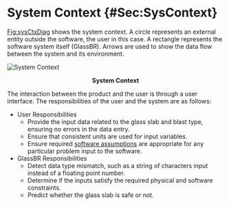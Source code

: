 # System Context {#Sec:SysContext}

[Fig:sysCtxDiag](./SecSysContext.md#Figure:sysCtxDiag) shows the system context. A circle represents an external entity outside the software, the user in this case. A rectangle represents the software system itself (GlassBR). Arrows are used to show the data flow between the system and its environment.

<div id="Figure:sysCtxDiag"></div>

![System Context](./assets/SystemContextFigure.png)

**<p align="center">System Context</p>**

The interaction between the product and the user is through a user interface. The responsibilities of the user and the system are as follows:

- User Responsibilities
  - Provide the input data related to the glass slab and blast type, ensuring no errors in the data entry.
  - Ensure that consistent units are used for input variables.
  - Ensure required [software assumptions](./SecAssumps.md#Sec:Assumps) are appropriate for any particular problem input to the software.
- GlassBR Responsibilities
  - Detect data type mismatch, such as a string of characters input instead of a floating point number.
  - Determine if the inputs satisfy the required physical and software constraints.
  - Predict whether the glass slab is safe or not.
